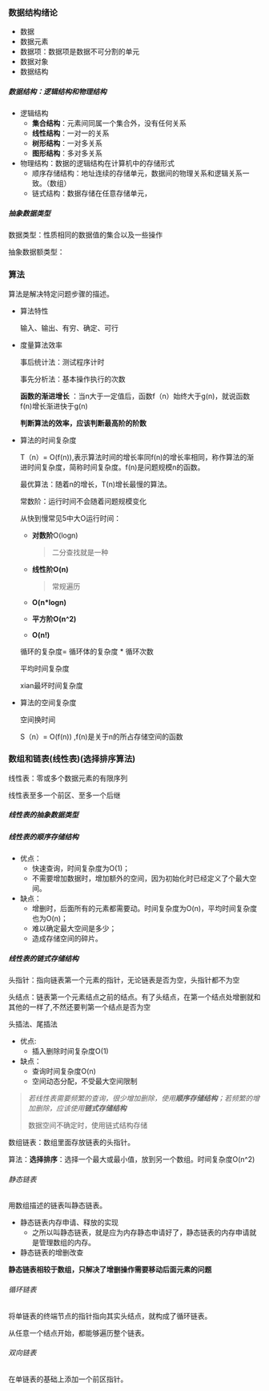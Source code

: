 ### 数据结构绪论

- 数据
- 数据元素
- 数据项：数据项是数据不可分割的单元
- 数据对象
- 数据结构



#####  数据结构：逻辑结构和物理结构

- 逻辑结构
  - **集合结构**：元素间同属一个集合外，没有任何关系
  - **线性结构**：一对一的关系
  - **树形结构**：一对多关系
  - **图形结构**：多对多关系
- 物理结构：数据的逻辑结构在计算机中的存储形式
  - 顺序存储结构：地址连续的存储单元，数据间的物理关系和逻辑关系一致。（数组）
  - 链式结构：数据存储在任意存储单元， 

##### 抽象数据类型

数据类型：性质相同的数据值的集合以及一些操作

抽象数据额类型：





### 算法

算法是解决特定问题步骤的描述。

- 算法特性

  输入、输出、有穷、确定、可行

- 度量算法效率

  事后统计法：测试程序计时

  事先分析法：基本操作执行的次数

  **函数的渐进增长** ：当n大于一定值后，函数f（n）始终大于g(n)，就说函数f(n)增长渐进快于g(n)

   **判断算法的效率，应该判断最高阶的阶数**

- 算法的时间复杂度

  T（n）= O(f(n)),表示算法时间的增长率同f(n)的增长率相同，称作算法的渐进时间复杂度，简称时间复杂度。f(n)是问题规模n的函数。

  最优算法：随着n的增长，T(n)增长最慢的算法。

  常数阶：运行时间不会随着问题规模变化

  从快到慢常见5中大O运行时间：

  - **对数阶**O(logn)

    > 二分查找就是一种

  - **线性阶O(n)**

    > 常规遍历

  - **O(n*logn)**

  - **平方阶O(n^2)**

  - **O(n!)**

  循环的复杂度= 循环体的复杂度  * 循环次数

  平均时间复杂度

  xian最坏时间复杂度

- 算法的空间复杂度

  空间换时间

  S（n）= O(f(n)) ,f(n)是关于n的所占存储空间的函数





### 数组和链表(线性表)(选择排序算法)

线性表：零或多个数据元素的有限序列

线性表至多一个前区、至多一个后继



##### 线性表的抽象数据类型

##### 线性表的顺序存储结构

- 优点：
  - 快速查询，时间复杂度为O(1)；
  - 不需要增加数据时，增加额外的空间，因为初始化时已经定义了个最大空间。
- 缺点：
  - 增删时，后面所有的元素都需要动。时间复杂度为O(n)，平均时间复杂度也为O(n)；
  - 难以确定最大空间是多少；
  - 造成存储空间的碎片。

##### 线性表的链式存储结构

头指针：指向链表第一个元素的指针，无论链表是否为空，头指针都不为空

头结点：链表第一个元素结点之前的结点。有了头结点，在第一个结点处增删就和其他的一样了,不然还要判第一个结点是否为空

头插法、尾插法

- 优点:
  - 插入删除时间复杂度O(1)
- 缺点：
  - 查询时间复杂度O(n)
  - 空间动态分配，不受最大空间限制

> *若线性表需要频繁的查询，很少增加删除，使用**顺序存储结构**；若频繁的增加删除，应该使用**链式存储结构***
>
> 数据空间不确定时，使用链式结构存储

数组链表：数组里面存放链表的头指针。

算法：**选择排序**：选择一个最大或最小值，放到另一个数组。时间复杂度O(n^2)

###### 静态链表

用数组描述的链表叫静态链表。

- 静态链表内存申请、释放的实现
  - 之所以叫静态链表，就是应为内存静态申请好了，静态链表的内存申请就是管理数组的内存。
- 静态链表的增删改查

**静态链表相较于数组，只解决了增删操作需要移动后面元素的问题**

###### 循环链表

将单链表的终端节点的指针指向其实头结点，就构成了循环链表。

从任意一个结点开始，都能够遍历整个链表。

###### 双向链表

在单链表的基础上添加一个前区指针。

